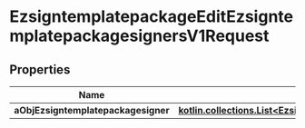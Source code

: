 
# EzsigntemplatepackageEditEzsigntemplatepackagesignersV1Request

## Properties
Name | Type | Description | Notes
------------ | ------------- | ------------- | -------------
**aObjEzsigntemplatepackagesigner** | [**kotlin.collections.List&lt;EzsigntemplatepackagesignerRequestCompound&gt;**](EzsigntemplatepackagesignerRequestCompound.md) |  | 



